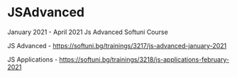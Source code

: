 # JSAdvanced

January 2021 - April 2021 Js Advanced Softuni Course

JS Advanced - https://softuni.bg/trainings/3217/js-advanced-january-2021

JS Applications - https://softuni.bg/trainings/3218/js-applications-february-2021
